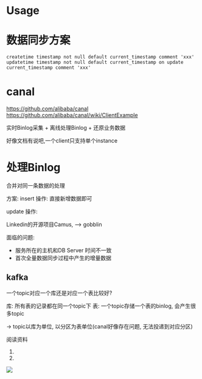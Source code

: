 

# Usage








# 数据同步方案

`createtime timestamp not null default current_timestamp comment 'xxx'`
`updatetime timestamp not null default current_timestamp on update current_timestamp comment 'xxx'`



# canal

https://github.com/alibaba/canal
https://github.com/alibaba/canal/wiki/ClientExample

实时Binlog采集 + 离线处理Binlog + 还原业务数据

好像文档有说吧,一个client只支持单个instance


# 处理Binlog

合并对同一条数据的处理


方案:
insert 操作:
直接新增数据即可



update 操作:


Linkedin的开源项目Camus, --> gobblin

面临的问题:

* 服务所在的主机和DB Server 时间不一致
* 首次全量数据同步过程中产生的增量数据

## kafka

一个topic对应一个库还是对应一个表比较好?

库: 所有表的记录都在同一个topic下
表: 一个topic存储一个表的binlog, 会产生很多topic

→ topic以库为单位, 以分区为表单位(canal好像存在问题, 无法投递到对应分区)


阅读资料

1. [](https://tech.meituan.com/2018/12/06/binlog-dw.html)
2. [](https://www.dozer.cc/2015/03/etl.html)


[![](https://static.segmentfault.com/v-5b1df2a7/global/img/creativecommons-cc.svg)](https://creativecommons.org/licenses/by-nc-nd/4.0/)
